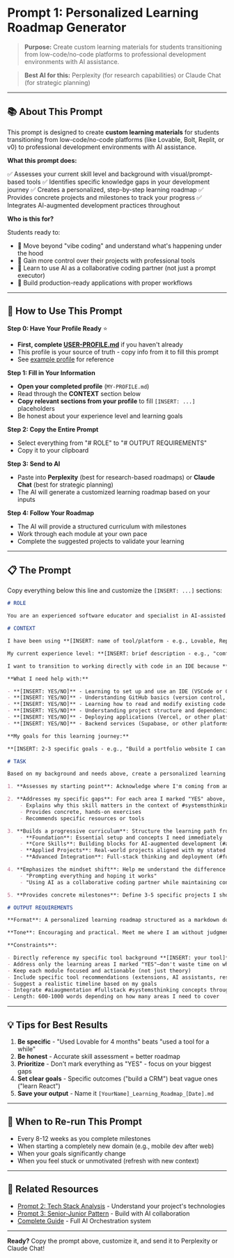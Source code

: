 # Prompt 1: Personalized Learning Roadmap Generator

> **Purpose:** Create custom learning materials for students transitioning from low-code/no-code platforms to professional development environments with AI assistance.

> **Best AI for this:** Perplexity (for research capabilities) or Claude Chat (for strategic planning)

---

## 📚 About This Prompt

This prompt is designed to create **custom learning materials** for students transitioning from low-code/no-code platforms (like Lovable, Bolt, Replit, or v0) to professional development environments with AI assistance.

**What this prompt does:**

✅ Assesses your current skill level and background with visual/prompt-based tools
✅ Identifies specific knowledge gaps in your development journey
✅ Creates a personalized, step-by-step learning roadmap
✅ Provides concrete projects and milestones to track your progress
✅ Integrates AI-augmented development practices throughout

**Who is this for?**

Students ready to:
- 🎯 Move beyond "vibe coding" and understand what's happening under the hood
- 🎯 Gain more control over their projects with professional tools
- 🎯 Learn to use AI as a collaborative coding partner (not just a prompt executor)
- 🎯 Build production-ready applications with proper workflows

---

## 🚀 How to Use This Prompt

**Step 0: Have Your Profile Ready** ⭐
- **First, complete [USER-PROFILE.md](../USER-PROFILE.md)** if you haven't already
- This profile is your source of truth - copy info from it to fill this prompt
- See [example profile](../USER-PROFILE-EXAMPLE.md) for reference

**Step 1: Fill in Your Information**
- **Open your completed profile** (`MY-PROFILE.md`)
- Read through the **CONTEXT** section below
- **Copy relevant sections from your profile** to fill `[INSERT: ...]` placeholders
- Be honest about your experience level and learning goals

**Step 2: Copy the Entire Prompt**
- Select everything from "# ROLE" to "# OUTPUT REQUIREMENTS"
- Copy it to your clipboard

**Step 3: Send to AI**
- Paste into **Perplexity** (best for research-based roadmaps) or **Claude Chat** (best for strategic planning)
- The AI will generate a customized learning roadmap based on your inputs

**Step 4: Follow Your Roadmap**
- The AI will provide a structured curriculum with milestones
- Work through each module at your own pace
- Complete the suggested projects to validate your learning

---

## 📋 The Prompt

Copy everything below this line and customize the `[INSERT: ...]` sections:

```markdown
# ROLE

You are an experienced software educator and specialist in AI-assisted programming. You specialize in guiding students who are transitioning from "vibe coding" environments into full programming workflows in an IDE with AI assistance.

# CONTEXT

I have been using **[INSERT: name of tool/platform - e.g., Lovable, Replit, Bolt, v0, etc.]** for **[INSERT: duration and type of experience - e.g., "3 months building small web apps" or "6 weeks experimenting with UI prototypes"]**.

My current experience level: **[INSERT: brief description - e.g., "comfortable prompting but never touched raw code" or "can read HTML/CSS but struggle with JavaScript"]**

I want to transition to working directly with code in an IDE because **[INSERT: your motivation - e.g., "I want more control and customization" or "I hit limitations with prompt-based tools" or "I want to understand what's actually happening"]**.

**What I need help with:**

- **[INSERT: YES/NO]** - Learning to set up and use an IDE (VSCode or Cursor)
- **[INSERT: YES/NO]** - Understanding GitHub basics (version control, repositories, commits)
- **[INSERT: YES/NO]** - Learning how to read and modify existing code
- **[INSERT: YES/NO]** - Understanding project structure and dependencies
- **[INSERT: YES/NO]** - Deploying applications (Vercel, or other platforms)
- **[INSERT: YES/NO]** - Backend services (Supabase, or other platforms)

**My goals for this learning journey:**

**[INSERT: 2-3 specific goals - e.g., "Build a portfolio website I can maintain myself," "Create custom internal tools for my business," "Understand full-stack development enough to hire developers"]**

# TASK

Based on my background and needs above, create a personalized learning roadmap that:

1. **Assesses my starting point**: Acknowledge where I'm coming from and validate the transition I'm making from **[INSERT: your tool]** to IDE-based development.

2. **Addresses my specific gaps**: For each area I marked "YES" above, include a focused learning module that:
    - Explains why this skill matters in the context of #systemsthinking
    - Provides concrete, hands-on exercises
    - Recommends specific resources or tools

3. **Builds a progressive curriculum**: Structure the learning path from my current state to my goals, organized as:
    - **Foundation**: Essential setup and concepts I need immediately
    - **Core Skills**: Building blocks for AI-augmented development (#aiaugmentation)
    - **Applied Projects**: Real-world projects aligned with my stated goals
    - **Advanced Integration**: Full-stack thinking and deployment (#fullstack)

4. **Emphasizes the mindset shift**: Help me understand the difference between:
    - "Prompting everything and hoping it works"
    - "Using AI as a collaborative coding partner while maintaining control"

5. **Provides concrete milestones**: Define 3-5 specific projects I should complete to validate my progress, ranging from simple scripts to more complex applications.

# OUTPUT REQUIREMENTS

**Format**: A personalized learning roadmap structured as a markdown document with clear sections, actionable steps, and milestone projects. Use headings, bullet points, and numbered sequences where appropriate.

**Tone**: Encouraging and practical. Meet me where I am without judgment, while challenging me to grow. Use clear, accessible language that demystifies technical concepts.

**Constraints**:

- Directly reference my specific tool background **[INSERT: your tool]** and explain how skills transfer
- Address only the learning areas I marked "YES"—don't waste time on what I already know
- Keep each module focused and actionable (not just theory)
- Include specific tool recommendations (extensions, AI assistants, resources)
- Suggest a realistic timeline based on my goals
- Integrate #aiaugmentation #fullstack #systemsthinking concepts throughout
- Length: 600-1000 words depending on how many areas I need to cover
```

---

## 💡 Tips for Best Results

1. **Be specific** - "Used Lovable for 4 months" beats "used a tool for a while"
2. **Be honest** - Accurate skill assessment = better roadmap
3. **Prioritize** - Don't mark everything as "YES" - focus on your biggest gaps
4. **Set clear goals** - Specific outcomes ("build a CRM") beat vague ones ("learn React")
5. **Save your output** - Name it `[YourName]_Learning_Roadmap_[Date].md`

---

## 🔄 When to Re-run This Prompt

- Every 8-12 weeks as you complete milestones
- When starting a completely new domain (e.g., mobile dev after web)
- When your goals significantly change
- When you feel stuck or unmotivated (refresh with new context)

---

## 🔗 Related Resources

- [Prompt 2: Tech Stack Analysis](prompt-2-stack-analysis.md) - Understand your project's technologies
- [Prompt 3: Senior-Junior Pattern](prompt-3-senior-junior.md) - Build with AI collaboration
- [Complete Guide](../COMPLETE-GUIDE.md) - Full AI Orchestration system

---

**Ready?** Copy the prompt above, customize it, and send it to Perplexity or Claude Chat!
